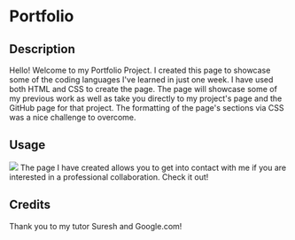 # Portfolio

## Description

Hello! Welcome to my Portfolio Project. I created this page to showcase some of the coding languages I've learned in just one week. I have used both HTML and CSS to create the page. The page will showcase some of my previous work as well as take you directly to my project's page and the GitHub page for that project. The formatting of the page's sections via CSS was a nice challenge to overcome.

## Usage

<img src="C:\Users\jacob\OneDrive\desktop\homework\Portfolio\assets\images\Screenshot-Portfolio.png">
The page I have created allows you to get into contact with me if you are interested in a professional collaboration. 
Check it out!

## Credits

Thank you to my tutor Suresh and Google.com!
